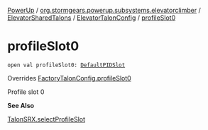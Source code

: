 [PowerUp](../../../index.md) / [org.stormgears.powerup.subsystems.elevatorclimber](../../index.md) / [ElevatorSharedTalons](../index.md) / [ElevatorTalonConfig](index.md) / [profileSlot0](./profile-slot0.md)

# profileSlot0

`open val profileSlot0: `[`DefaultPIDSlot`](../../../org.stormgears.utils.talons/-factory-talon-config/-default-p-i-d-slot/index.md)

Overrides [FactoryTalonConfig.profileSlot0](../../../org.stormgears.utils.talons/-factory-talon-config/profile-slot0.md)

Profile slot 0

**See Also**

[TalonSRX.selectProfileSlot](#)

